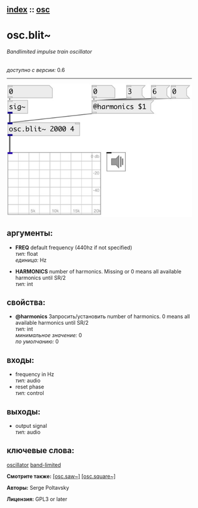 [index](index.html) :: [osc](category_osc.html)
---

# osc.blit~

###### Bandlimited impulse train oscillator

*доступно с версии:* 0.6

---




[![example](../examples/img/osc.blit~.jpg)](../examples/pd/osc.blit~.pd)



## аргументы:

* **FREQ**
default frequency (440hz if not specified)<br>
_тип:_ float<br>
_единица:_ Hz<br>

* **HARMONICS**
number of harmonics. Missing or 0 means all available harmonics until SR/2<br>
_тип:_ int<br>





## свойства:

* **@harmonics** 
Запросить/установить number of harmonics. 0 means all available harmonics until SR/2<br>
_тип:_ int<br>
_минимальное значение:_ 0<br>
_по умолчанию:_ 0<br>



## входы:

* frequency in Hz<br>
_тип:_ audio
* reset phase<br>
_тип:_ control



## выходы:

* output signal<br>
_тип:_ audio



## ключевые слова:

[oscillator](keywords/oscillator.html)
[band-limited](keywords/band-limited.html)



**Смотрите также:**
[\[osc.saw~\]](osc.saw~.html)
[\[osc.square~\]](osc.square~.html)




**Авторы:** Serge Poltavsky




**Лицензия:** GPL3 or later






